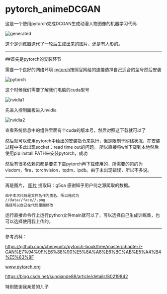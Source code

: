 # pytorch_animeDCGAN
这是一个使用pytorch完成DCGAN生成动漫人物图像的机器学习代码

![generated](https://github.com/inroly/pytorch_animeDCGAN/blob/master/page_png/generated.png "generated")

这个是训练器迭代了一轮后生成出来的图片，还是有人形的。

---
##首先是pytorch的安装环节

需要一个良好的网络环境
[pytorch](https://pytorch.org/)按照官网给的连接选择自己适合的型号然后安装

![pytorch](https://github.com/inroly/pytorch_animeDCGAN/blob/master/page_png/pytorch_choose.png "pytorch")

这个时候我们需要了解我们电脑的cuda型号

![nvidia1](https://github.com/inroly/pytorch_animeDCGAN/blob/master/page_png/nvidia1.png "nvidia1")

先进入控制面板进入nvidia

![nvidia2](https://github.com/inroly/pytorch_animeDCGAN/blob/master/page_png/nvidia2.png "nvidia2")

查看系统信息中的组件里面有个cuda的版本号，然后对照这下载就可以了

然后就可以使用pytorch中给出的安装指令来执行，但是限制于网络状况，在安装过程中多此出现socket：read time out的问题。
所以直接将whl下载到本地然后使用pip install PATH来安装pytorch，成功

然后有很多依赖包都是要先下载pytorch再下载使用的，所需要的包的为visdom，fire，torchvision，tqdm，ipdb。由于未出现错误，所以不多说。

---
再是图片，
[图片](https://pan.baidu.com/s/1eSifHcA)
 提取码：g5qa 
感谢知乎用户何之源爬取的数据。
```
由于本次代码是文件名作为类名，所以格式为
//data//face//.png
路径可以自己在代码里面修改
```
运行直接命令行上运行python文件main就可以了，可以选择自己生成训练集，也可以选择使用我上传的。


--------------------
参考资料：

https://github.com/chenyuntc/pytorch-book/tree/master/chapter7-GAN%E7%94%9F%E6%88%90%E5%8A%A8%E6%BC%AB%E5%A4%B4%E5%83%8F

www.pytorch.org

https://blog.csdn.net/sunqiande88/article/details/80219842

特别致谢我亲爱的儿子

